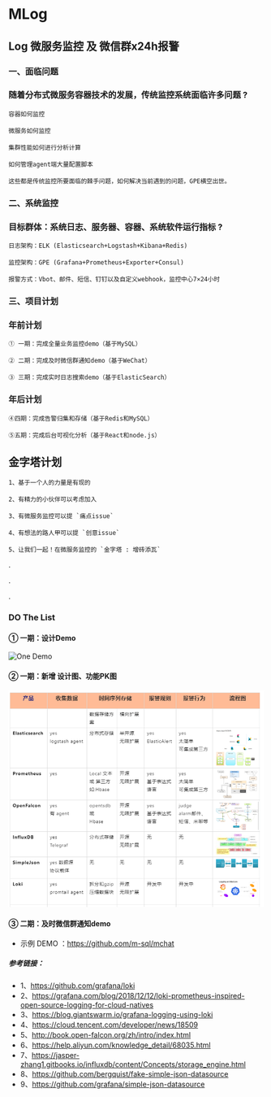 # MLog

## Log 微服务监控 及 微信群x24h报警

### 一、面临问题

### 随着分布式微服务容器技术的发展，传统监控系统面临许多问题 ?
```
容器如何监控

微服务如何监控

集群性能如何进行分析计算

如何管理agent端大量配置脚本

这些都是传统监控所要面临的棘手问题，如何解决当前遇到的问题，GPE横空出世。
```
### 二、系统监控

### 目标群体：系统日志、服务器、容器、系统软件运行指标 ?
```
日志架构：ELK (Elasticsearch+Logstash+Kibana+Redis)

监控架构：GPE (Grafana+Prometheus+Exporter+Consul)

报警方式：Vbot、邮件、短信、钉钉以及自定义webhook，监控中心7×24小时
```
### 三、项目计划
### 年前计划
```
① 一期：完成全量业务监控demo（基于MySQL）

② 二期：完成及时微信群通知demo（基于WeChat）

③ 三期：完成实时日志搜索demo（基于ElasticSearch）
```
### 年后计划
```
④四期：完成告警归集和存储（基于Redis和MySQL）

⑤五期：完成后台可视化分析（基于React和node.js）
```

## 金字塔计划
```
1、基于一个人的力量是有现的

2、有精力的小伙伴可以考虑加入

3、有微服务监控可以提 `痛点issue`

4、有想法的路人甲可以提 `创意issue`

5、让我们一起！在微服务监控的 `金字塔 : 增砖添瓦`

```
.

.

.

### DO The List

#### ① 一期：设计Demo


![One Demo](https://github.com/m-sql/mlog/blob/master/imgs/proxy.png)

#### ② 一期：新增 设计图、功能PK图

![design PK](https://github.com/m-sql/mlog/blob/master/src/pk.jpg)

#### ③ 二期：及时微信群通知demo

* 示例 DEMO ：https://github.com/m-sql/mchat


##### 参考链接：
* 1、https://github.com/grafana/loki
* 2、https://grafana.com/blog/2018/12/12/loki-prometheus-inspired-open-source-logging-for-cloud-natives
* 3、https://blog.giantswarm.io/grafana-logging-using-loki
* 4、https://cloud.tencent.com/developer/news/18509
* 5、http://book.open-falcon.org/zh/intro/index.html
* 6、https://help.aliyun.com/knowledge_detail/68035.html
* 7、https://jasper-zhang1.gitbooks.io/influxdb/content/Concepts/storage_engine.html
* 8、https://github.com/bergquist/fake-simple-json-datasource
* 9、https://github.com/grafana/simple-json-datasource

